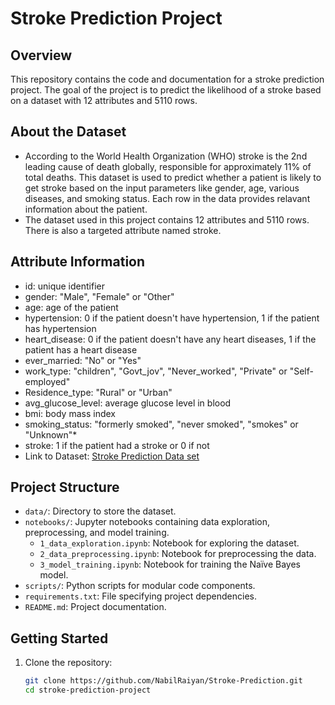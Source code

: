 # Stroke Prediction Project

## Overview

This repository contains the code and documentation for a stroke prediction project. The goal of the project is to predict the likelihood of a stroke based on a dataset with 12 attributes and 5110 rows.


## About the Dataset 
- According to the World Health Organization (WHO) stroke is the 2nd leading cause of death globally, responsible for approximately 11% of total deaths. 
  This dataset is used to predict whether a patient is likely to get stroke based on the input parameters like gender, age, various diseases, and smoking status. Each row in the data provides relavant information   about the patient. 
- The dataset used in this project contains 12 attributes and 5110 rows. There is also a targeted attribute named stroke. 
  
## Attribute Information
- id: unique identifier
- gender: "Male", "Female" or "Other"
- age: age of the patient
- hypertension: 0 if the patient doesn't have hypertension, 1 if the patient has hypertension 
- heart_disease: 0 if the patient doesn't have any heart diseases, 1 if the patient has a heart disease
- ever_married: "No" or "Yes"
- work_type: "children", "Govt_jov", "Never_worked", "Private" or "Self-employed" 
- Residence_type: "Rural" or "Urban"
- avg_glucose_level: average glucose level in blood
- bmi: body mass index 
- smoking_status: "formerly smoked", "never smoked", "smokes" or "Unknown"*
- stroke: 1 if the patient had a stroke or 0 if not
- Link to Dataset:  <a href="https://www.kaggle.com/datasets/fedesoriano/stroke-prediction-dataset?resource=download">Stroke Prediction Data set</a>


## Project Structure
- `data/`: Directory to store the dataset.
- `notebooks/`: Jupyter notebooks containing data exploration, preprocessing, and model training.
  - `1_data_exploration.ipynb`: Notebook for exploring the dataset.
  - `2_data_preprocessing.ipynb`: Notebook for preprocessing the data.
  - `3_model_training.ipynb`: Notebook for training the Naïve Bayes model.
- `scripts/`: Python scripts for modular code components.
- `requirements.txt`: File specifying project dependencies.
- `README.md`: Project documentation.


## Getting Started
1. Clone the repository:

   ```bash
   git clone https://github.com/NabilRaiyan/Stroke-Prediction.git
   cd stroke-prediction-project
